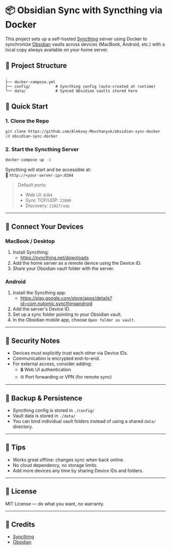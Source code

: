 # 📦 Obsidian Sync with Syncthing via Docker

This project sets up a self-hosted [Syncthing](https://syncthing.net) server using Docker to synchronize [Obsidian](https://obsidian.md) vaults across devices (MacBook, Android, etc.) with a local copy always available on your home server.

## 🧭 Project Structure

```
.
├── docker-compose.yml
├── config/           # Syncthing config (auto-created at runtime)
└── data/             # Synced Obsidian vaults stored here
```

## 🚀 Quick Start

### 1. Clone the Repo

```bash
git clone https://github.com/Aleksey-Movchanyuk/obsidian-sync-docker
cd obsidian-sync-docker
```

### 2. Start the Syncthing Server

```bash
docker-compose up -d
```

Syncthing will start and be accessible at:  
📡 `http://<your-server-ip>:8384`

> Default ports:
> - Web UI: `8384`
> - Sync TCP/UDP: `22000`
> - Discovery: `21027/udp`

---

## 📱 Connect Your Devices

### MacBook / Desktop

1. Install Syncthing:
   - https://syncthing.net/downloads
2. Add the home server as a remote device using the Device ID.
3. Share your Obsidian vault folder with the server.

### Android

1. Install the Syncthing app:
   - https://play.google.com/store/apps/details?id=com.nutomic.syncthingandroid
2. Add the server's Device ID.
3. Set up a sync folder pointing to your Obsidian vault.
4. In the Obsidian mobile app, choose `Open folder as vault`.

---

## 🔐 Security Notes

- Devices must explicitly trust each other via Device IDs.
- Communication is encrypted end-to-end.
- For external access, consider adding:
  - 🔒 Web UI authentication
  - 🌐 Port forwarding or VPN (for remote sync)

---

## 💾 Backup & Persistence

- Syncthing config is stored in `./config/`
- Vault data is stored in `./data/`
- You can bind individual vault folders instead of using a shared `data/` directory.

---

## 🧠 Tips

- Works great offline: changes sync when back online.
- No cloud dependency, no storage limits.
- Add more devices any time by sharing Device IDs and folders.

---

## 📜 License

MIT License — do what you want, no warranty.

---

## 🙌 Credits

- [Syncthing](https://syncthing.net)
- [Obsidian](https://obsidian.md)